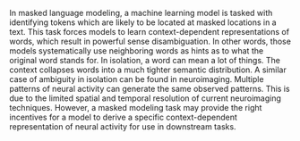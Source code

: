 In masked language modeling, a machine learning model is tasked with identifying tokens which are likely to be located at masked locations in a text. This task forces models to learn context-dependent representations of words, which result in powerful sense disambiguation. In other words, those models systematically use neighboring words as hints as to what the original word stands for. In isolation, a word can mean a lot of things. The context collapses words into a much tighter semantic distribution. A similar case of ambiguity in isolation can be found in neuroimaging. Multiple patterns of neural activity can generate the same observed patterns. This is due to the limited spatial and temporal resolution of current neuroimaging techniques. However, a masked modeling task may provide the right incentives for a model to derive a specific context-dependent representation of neural activity for use in downstream tasks.